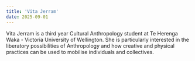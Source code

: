 ```yaml
---
title: 'Vita Jerram'
date: 2025-09-01
---
```


Vita Jerram is a third year Cultural Anthropology student at Te Herenga Waka -
Victoria University of Wellington. She is particularly interested in the
liberatory possibilities of Anthropology and how creative and physical
practices can be used to mobilise individuals and collectives.
